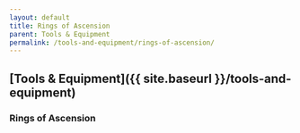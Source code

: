 ```yaml
---
layout: default
title: Rings of Ascension
parent: Tools & Equipment
permalink: /tools-and-equipment/rings-of-ascension/
---
```


## [Tools & Equipment]({{ site.baseurl }}/tools-and-equipment)
### Rings of Ascension
